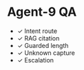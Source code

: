 # Agent-9 QA
- ✓ Intent route
- ✓ RAG citation
- ✓ Guarded length
- ✓ Unknown capture
- ✓ Escalation
